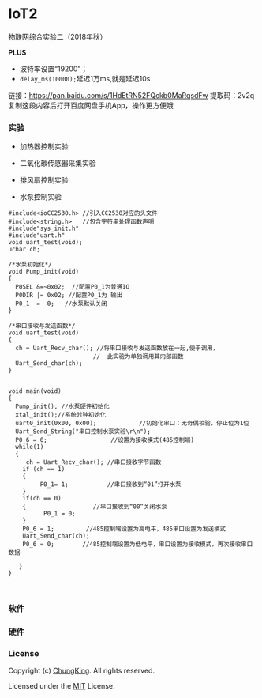 # IoT2
物联网综合实验二（2018年秋）

**PLUS**
* 波特率设置“19200”；
* `delay_ms(10000);`延迟1万ms,就是延迟10s

链接：https://pan.baidu.com/s/1HdEtRN52FQckb0MaRqsdFw 
提取码：2v2q 
复制这段内容后打开百度网盘手机App，操作更方便哦

### 实验

* 加热器控制实验

* 二氧化碳传感器采集实验

* 排风扇控制实验

* 水泵控制实验

```
#include<ioCC2530.h> //引入CC2530对应的头文件
#include<string.h>   //包含字符串处理函数声明
#include"sys_init.h"
#include"uart.h"
void uart_test(void);
uchar ch;

/*水泵初始化*/
void Pump_init(void)
{
  P0SEL &=~0x02;  //配置P0_1为普通IO
  P0DIR |= 0x02; //配置P0_1为 输出
  P0_1  =  0;   //水泵默认关闭
}

/*串口接收与发送函数*/
void uart_test(void)
{
  ch = Uart_Recv_char(); //将串口接收与发送函数放在一起,便于调用，
                        //  此实验为单独调用其内部函数
  Uart_Send_char(ch);
}


void main(void)
{
  Pump_init(); //水泵硬件初始化
  xtal_init();//系统时钟初始化       
  uart0_init(0x00, 0x00);            //初始化串口：无奇偶校验，停止位为1位
  Uart_Send_String("串口控制水泵实验\r\n");
  P0_6 = 0;                  //设置为接收模式(485控制端)
  while(1)
  {
     ch = Uart_Recv_char(); //串口接收字节函数
    if (ch == 1)
    {
     	 P0_1= 1;           //串口接收到“01”打开水泵
    }
    if(ch == 0)       
    {                   //串口接收到“00”关闭水泵
    	  P0_1 = 0;
    }
    P0_6 = 1;         //485控制端设置为高电平，485串口设置为发送模式
    Uart_Send_char(ch);
    P0_6 = 0;        //485控制端设置为低电平，串口设置为接收模式，再次接收串口数据

   }
}
    
    
```

### 软件

### 硬件



### License

Copyright (c) [ChungKing](https://github.com/HuangCongQing/). All rights reserved.

Licensed under the [MIT](./LICENSE) License.
